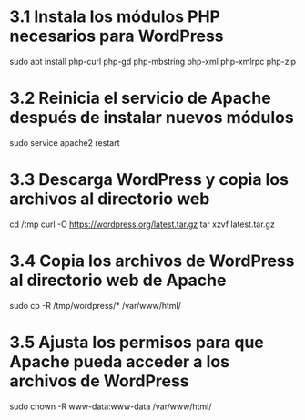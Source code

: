 # 3.1 Instala los módulos PHP necesarios para WordPress
sudo apt install php-curl php-gd php-mbstring php-xml php-xmlrpc php-zip

# 3.2 Reinicia el servicio de Apache después de instalar nuevos módulos
sudo service apache2 restart

# 3.3 Descarga WordPress y copia los archivos al directorio web
cd /tmp
curl -O https://wordpress.org/latest.tar.gz
tar xzvf latest.tar.gz

# 3.4 Copia los archivos de WordPress al directorio web de Apache
sudo cp -R /tmp/wordpress/* /var/www/html/

# 3.5 Ajusta los permisos para que Apache pueda acceder a los archivos de WordPress
sudo chown -R www-data:www-data /var/www/html/
